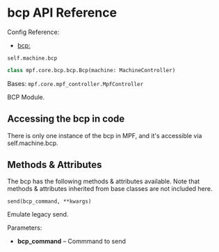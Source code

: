 # bcp API Reference

Config Reference:

* [bcp:](../../../config/bcp.md)

`self.machine.bcp`

``` python
class mpf.core.bcp.bcp.Bcp(machine: MachineController)
```

Bases: `mpf.core.mpf_controller.MpfController`

BCP Module.

## Accessing the bcp in code

There is only one instance of the bcp in MPF, and it's accessible via self.machine.bcp.

## Methods & Attributes

The bcp has the following methods & attributes available. Note that methods & attributes inherited from base classes are not included here.

`send(bcp_command, **kwargs)`

Emulate legacy send.

Parameters:

* **bcp_command** – Commmand to send
